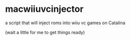 # macwiiuvcinjector
a script that will inject roms into wiiu vc games on Catalina

(wait a little for me to get things ready)
